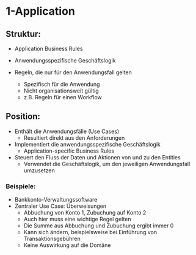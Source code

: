 # 1-Application

## Struktur: 

- Application Business Rules

- Anwendungsspezifische Geschäftslogik
- Regeln, die nur für den Anwendungsfall gelten
  - Spezifisch für die Anwendung
  - Nicht organisationsweit gültig
  - z.B. Regeln für einen Workflow

## Position:
- Enthält die Anwendungsfälle (Use Cases)
  - Resultiert direkt aus den Anforderungen
- Implementiert die anwendungsspezifische Geschäftslogik
  - Application-specific Business Rules
- Steuert den Fluss der Daten und Aktionen von und zu den Entities
  - Verwendet die Geschäftslogik, um den jeweiligen Anwendungsfall umzusetzen

### Beispiele:

- Bankkonto-Verwaltungssoftware
- Zentraler Use Case: Überweisungen
  - Abbuchung von Konto 1, Zubuchung auf Konto 2
  - Auch hier muss eine wichtige Regel gelten 
  - Die Summe aus Abbuchung und Zubuchung ergibt immer 0
  - Kann sich ändern, beispielsweise bei Einführung von Transaktionsgebühren
  - Keine Auswirkung auf die Domäne